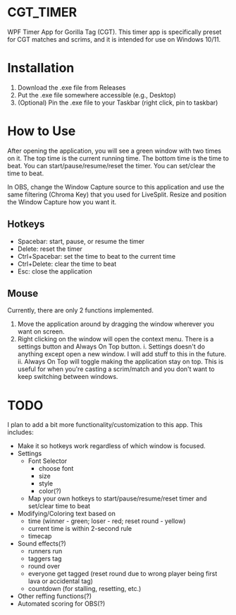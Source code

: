 # CGT_TIMER
WPF Timer App for Gorilla Tag (CGT). This timer app is specifically preset for CGT matches and scrims, and it is intended for use on Windows 10/11.

# Installation
1. Download the .exe file from Releases
2. Put the .exe file somewhere accessible (e.g., Desktop)
3. (Optional) Pin the .exe file to your Taskbar (right click, pin to taskbar)

# How to Use
After opening the application, you will see a green window with two times on it. The top time is the current running time. The bottom time is the time to beat. You can start/pause/resume/reset the timer. You can set/clear the time to beat.

In OBS, change the Window Capture source to this application and use the same filtering (Chroma Key) that you used for LiveSplit. Resize and position the Window Capture how you want it.

## Hotkeys
- Spacebar: start, pause, or resume the timer
- Delete: reset the timer
- Ctrl+Spacebar: set the time to beat to the current time
- Ctrl+Delete: clear the time to beat
- Esc: close the application

## Mouse
Currently, there are only 2 functions implemented. 
1. Move the application around by dragging the window wherever you want on screen.
2. Right clicking on the window will open the context menu. There is a settings button and Always On Top button.
   i. Settings doesn't do anything except open a new window. I will add stuff to this in the future.
   ii. Always On Top will toggle making the application stay on top. This is useful for when you're casting a scrim/match and you don't want to keep switching between windows.

# TODO
I plan to add a bit more functionality/customization to this app. This includes:
- Make it so hotkeys work regardless of which window is focused.
- Settings
  - Font Selector
    - choose font
    - size
    - style
    - color(?)
  - Map your own hotkeys to start/pause/resume/reset timer and set/clear time to beat
- Modifying/Coloring text based on
  - time (winner - green; loser - red; reset round - yellow)
  - current time is within 2-second rule
  - timecap
- Sound effects(?)
  - runners run
  - taggers tag
  - round over
  - everyone get tagged (reset round due to wrong player being first lava or accidental tag)
  - countdown (for stalling, resetting, etc.)
- Other reffing functions(?)
- Automated scoring for OBS(?)
